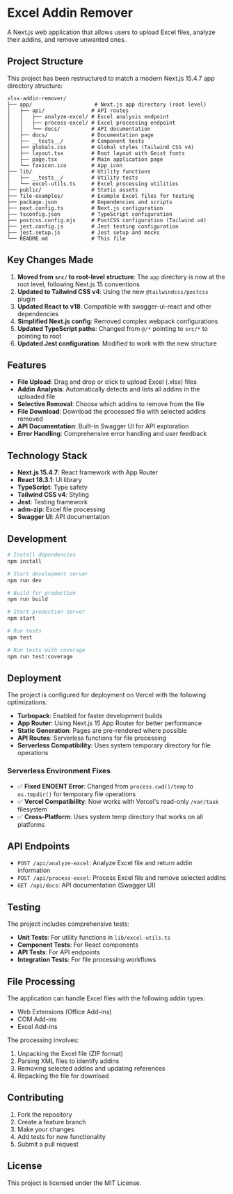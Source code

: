 # Excel Addin Remover

A Next.js web application that allows users to upload Excel files, analyze their addins, and remove unwanted ones.

## Project Structure

This project has been restructured to match a modern Next.js 15.4.7 app directory structure:

```
xlsx-addin-remover/
├── app/                    # Next.js app directory (root level)
│   ├── api/               # API routes
│   │   ├── analyze-excel/ # Excel analysis endpoint
│   │   ├── process-excel/ # Excel processing endpoint
│   │   └── docs/          # API documentation
│   ├── docs/              # Documentation page
│   ├── __tests__/         # Component tests
│   ├── globals.css        # Global styles (Tailwind CSS v4)
│   ├── layout.tsx         # Root layout with Geist fonts
│   ├── page.tsx           # Main application page
│   └── favicon.ico        # App icon
├── lib/                   # Utility functions
│   ├── __tests__/         # Utility tests
│   └── excel-utils.ts     # Excel processing utilities
├── public/                # Static assets
├── file-examples/         # Example Excel files for testing
├── package.json           # Dependencies and scripts
├── next.config.ts         # Next.js configuration
├── tsconfig.json          # TypeScript configuration
├── postcss.config.mjs     # PostCSS configuration (Tailwind v4)
├── jest.config.js         # Jest testing configuration
├── jest.setup.js          # Jest setup and mocks
└── README.md              # This file
```

## Key Changes Made

1. **Moved from `src/` to root-level structure**: The `app` directory is now at the root level, following Next.js 15 conventions
2. **Updated to Tailwind CSS v4**: Using the new `@tailwindcss/postcss` plugin
3. **Updated React to v18**: Compatible with swagger-ui-react and other dependencies
4. **Simplified Next.js config**: Removed complex webpack configurations
5. **Updated TypeScript paths**: Changed from `@/*` pointing to `src/*` to pointing to root
6. **Updated Jest configuration**: Modified to work with the new structure

## Features

- **File Upload**: Drag and drop or click to upload Excel (.xlsx) files
- **Addin Analysis**: Automatically detects and lists all addins in the uploaded file
- **Selective Removal**: Choose which addins to remove from the file
- **File Download**: Download the processed file with selected addins removed
- **API Documentation**: Built-in Swagger UI for API exploration
- **Error Handling**: Comprehensive error handling and user feedback

## Technology Stack

- **Next.js 15.4.7**: React framework with App Router
- **React 18.3.1**: UI library
- **TypeScript**: Type safety
- **Tailwind CSS v4**: Styling
- **Jest**: Testing framework
- **adm-zip**: Excel file processing
- **Swagger UI**: API documentation

## Development

```bash
# Install dependencies
npm install

# Start development server
npm run dev

# Build for production
npm run build

# Start production server
npm start

# Run tests
npm test

# Run tests with coverage
npm run test:coverage
```

## Deployment

The project is configured for deployment on Vercel with the following optimizations:

- **Turbopack**: Enabled for faster development builds
- **App Router**: Using Next.js 15 App Router for better performance
- **Static Generation**: Pages are pre-rendered where possible
- **API Routes**: Serverless functions for file processing
- **Serverless Compatibility**: Uses system temporary directory for file operations

### Serverless Environment Fixes
- ✅ **Fixed ENOENT Error**: Changed from `process.cwd()/temp` to `os.tmpdir()` for temporary file operations
- ✅ **Vercel Compatibility**: Now works with Vercel's read-only `/var/task` filesystem
- ✅ **Cross-Platform**: Uses system temp directory that works on all platforms

## API Endpoints

- `POST /api/analyze-excel`: Analyze Excel file and return addin information
- `POST /api/process-excel`: Process Excel file and remove selected addins
- `GET /api/docs`: API documentation (Swagger UI)

## Testing

The project includes comprehensive tests:

- **Unit Tests**: For utility functions in `lib/excel-utils.ts`
- **Component Tests**: For React components
- **API Tests**: For API endpoints
- **Integration Tests**: For file processing workflows

## File Processing

The application can handle Excel files with the following addin types:
- Web Extensions (Office Add-ins)
- COM Add-ins
- Excel Add-ins

The processing involves:
1. Unpacking the Excel file (ZIP format)
2. Parsing XML files to identify addins
3. Removing selected addins and updating references
4. Repacking the file for download

## Contributing

1. Fork the repository
2. Create a feature branch
3. Make your changes
4. Add tests for new functionality
5. Submit a pull request

## License

This project is licensed under the MIT License.
